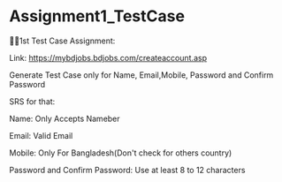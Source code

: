 # Assignment1_TestCase
👨‍🏫1st Test Case Assignment:

Link: https://mybdjobs.bdjobs.com/createaccount.asp

Generate Test Case only for Name, Email,Mobile, Password and Confirm Password

SRS for that:

Name: Only Accepts Nameber

Email: Valid Email

Mobile: Only For Bangladesh(Don't check for others country)

Password and Confirm Password: Use at least 8 to 12 characters


